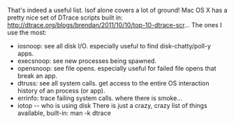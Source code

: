 That's indeed a useful list. lsof alone covers a lot of ground!
Mac OS X has a pretty nice set of DTrace scripts built in: http://dtrace.org/blogs/brendan/2011/10/10/top-10-dtrace-scr...
The ones I use the most:
* iosnoop: see all disk I/O. especially useful to find disk-chatty/poll-y apps.
* execsnoop: see new processes being spawned.
* opensnoop: see file opens. especially useful for failed file opens that break an app.
* dtruss: see all system calls. get access to the entire OS interaction history of an process (or app).
* errinfo: trace failing system calls. where there is smoke...
* iotop -- who is using disk
There is just a crazy, crazy list of things available, built-in:
  man -k dtrace
